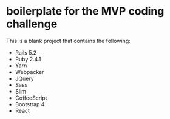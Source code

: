 # boilerplate for the MVP coding challenge

This is a blank project that contains the following:

- Rails 5.2
- Ruby 2.4.1
- Yarn
- Webpacker
- JQuery
- Sass
- Slim
- CoffeeScript
- Bootstrap 4
- React
